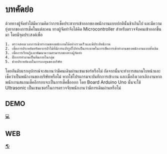 # บทคัดย่อ
ด้วยทางผู้จัดทำได้มีความคิดว่าการเช็คประชากรเข้าออกของพนักงานแบบปกตินั้นช้าเกินไป และมีความยุ่งยากของการเช็คในแต่ละคน ทางผู้จัดทำจึงได้คิด Microcontroller สำหรับตรวจจับคนเข้าออกขึ้นมา โดยมีจุดประสงค์เพื่อ

	1. ตรวจสอบเวลาการเข้าทำงานของพนักงานได้อย่างรวดเร็วและมีประสิทธิภาพ
	2. เพื่อการประหยัดทรัพยากรป่าไม้ที่มีการแปรรูปไปทำเป็นกระดาษในการเช็คการเข้าทำงานของพนักงานแบบดั้งเดิม
	3. เพื่อการเรียนรู้และพัฒนาความสามารถของทางผู้จัดทำ
	4. ฝึกการทำงานเป็นทีมภายในกลุ่ม
	5. ช่วยประหยัดงบในการลงทุนของบริษัท
โดยอันดับแรกอุปกรณ์จะสแกนว่ามีคนเดินผ่านเซนเซอร์หรือไม่ ถัดจากนั้นจะทำการสแกนใบหน้าและเช็คว่าเป็นพนักงานของบริษัทหรือไม่ หากใช่โปรแกรมจะบันทึกการเข้างาน และเมื่อถึงเวลาเลิกงานหากพนักงานสแกนเช็คอีกรอบจะเป็นการเช็คชื่อออก โดย Board Arduino Uno นั้นจะใช้ Ultrasonic เป็นเซนเซอร์ในการตรวจจับพนักงานว่ามีการเดินผ่านหรือไม่

## DEMO
[💻]([https://choosealicense.com/licenses/mit/](https://youtu.be/E2YlqAT0WgU))

## WEB
[🌎](https://choosealicense.com/licenses/mit/)
